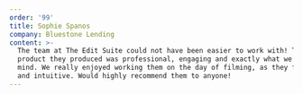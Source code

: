 ```yaml
---
order: '99'
title: Sophie Spanos
company: Bluestone Lending
content: >-
  The team at The Edit Suite could not have been easier to work with! The final
  product they produced was professional, engaging and exactly what we had in
  mind. We really enjoyed working them on the day of filming, as they friendly
  and intuitive. Would highly recommend them to anyone!
---
```

